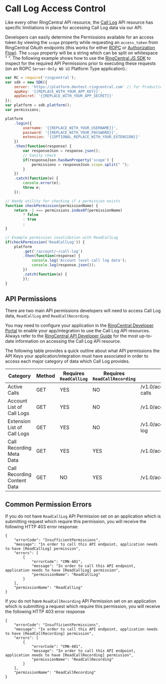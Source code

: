 # Call Log Access Control

Like every other RingCentral API resource, the [Call Log](https://developers.ringcentral.com/api-docs/latest/index.html#!#RefCallLogInfo.html) API resource has specific limitiations in place for accessing Call Log data via our API.

Developers can easily determine the Permissions available for an access token by viewing the `scope` property while requesting an `access_token` from RingCentral OAuth endpoints (this works for either [ROPC]() or [Authorization Flow]()). The `scope` property will be a string which can be split on whitespace " ". The following example shows how to use the [RingCentral JS SDK](https://github.com/ringcentral/ringcentral-js) to inspect for the required API Permissions prior to executing these requests (on an ROPC `Server-Only NO UI` Platform Type application).:

```javascript
var RC = require('ringcentral');
var sdk = new SDK({
    server: 'https://platform.devtest.ringcentral.com' // for Production: https://platform.ringcentral.com
    appKey: '{{REPLACE_WITH_YOUR_APP_KEY}}',
    appSecret: '{{REPLACE_WITH_YOUR_APP_SECRET}}'
});
var platform = sdk.platform();
var permissions;

platform
    .login({
        username: '{{REPLACE_WITH_YOUR_USERNAME}}',
        password: '{{REPLACE_WITH_YOUR_PASSWORD}}',
        extension: '{{OPTIONAL_REPLACE_WITH_YOUR_EXTENSION}}'
    })
    .then(function(response) {
        var responseJson = response.json();
        // Sanity check
        if(responseJson.hasOwnProperty('scope') {
            permissions = responseJson.scope.split(" ");
        }
    })
    .catch(function(e) {
        console.error(e);
        throw e;
    });

// Handy utility for checking if a permission exists
function checkPermission(permissionName) {
    return -1 === permissions.indexOf(permissionName)
        ? false
        : true
        ;
}

// Example permission invalidation with ReadCallLog
if(checkPermission('ReadCallLog')) {
    platform
        .get('/account/~/call-log')
        .then(function(response) {
            console.log('Account level call log data');
            console.log(response.json());
        })
        .catch(function(e) {
        });
}
```

## API Permissions

There are two main API permissions developers will need to access Call Log data, `ReadCallLog` and `ReadCallRecording`.

You may need to configure your application in the [RingCentral Developer Portal](https://developer.ringcentral.com) to enable your app/integration to use the Call Log API resources. Always refer to the [RingCentral API Developer Guide](https://developers.ringcentral.com/api-docs/latest/index.html#!#RefCallLogInfo.html) for the most up-to-date information on accessing the Call Log API resource.

The following table provides a quick outline about what API permissions the API Keys your application/integration must have associated in order to access each major category of data which Call Log provides.

| Category | Method | Requires `ReadCallLog` | Requires `ReadCallRecording` | Route |
| ---------------------------| ------ | ---------------------- | ---------------------------- | ----- |
| Active Calls                  | GET | YES | NO | /v1.0/account/{accountId}/extension/{extensionId]/active-calls |
| Account List of Call Logs     | GET | YES | NO | /v1.0/account/{accountId}/call-log |
| Extension List of Call Logs   | GET | YES | NO | /v1.0/account/{accountId}/extension/{extensionId}/call-log |
| Call Recording Meta Data      | GET | YES | YES | /v1.0/account/{accountId}/recording/{recordingId} |
| Call Recording Content Data   | GET | NO  | YES | /v1.0/account/{accountId}/recording/{recordingId}/content |

## Common Permission Errors

If you do not have `ReadCallLog` API Permission set on an application which is submitting request which require this permission, you will receive the following HTTP 403 error response:

```
{
    "errorCode": "InsufficientPermissions",
    "message": "In order to call this API endpoint, application needs to have [ReadCallLog] permission",
    "errors": [
        {
            "errorCode": "CMN-401",
            "message": "In order to call this API endpoint, application needs to have [ReadCallLog] permission",
            "permissionName": "ReadCallLog"
        }
    ],
    "permissionName": "ReadCallLog"
}
```

If you do not have `ReadCallRecording` API Permission set on an application which is submitting a request which require this permission, you will receive the following HTTP 403 error response

```
{
    "errorCode": "InsufficientPermissions",
    "message": "In order to call this API endpoint, application needs to have [ReadCallRecording] permission",
    "errors": [
        {
            "errorCode": "CMN-401",
            "message": "In order to call this API endpoint, application needs to have [ReadCallRecording] permission",
            "permissionName": "ReadCallRecording"
        }
    ],
    "permissionName": "ReadCallRecording"
}
```
